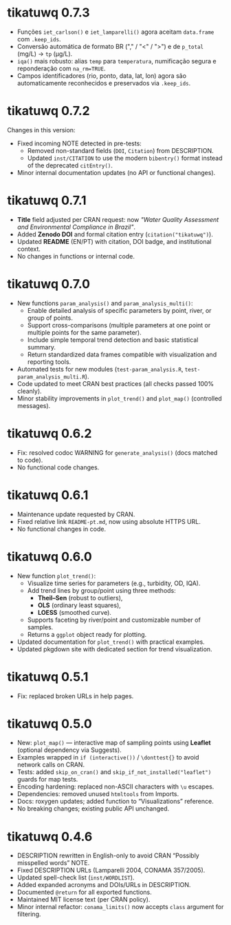 # tikatuwq 0.7.3

- Funções `iet_carlson()` e `iet_lamparelli()` agora aceitam `data.frame` com `.keep_ids`.
- Conversão automática de formato BR ("," / "<" / ">") e de `p_total` (mg/L) → `tp` (µg/L).
- `iqa()` mais robusto: alias `temp` para `temperatura`, numificação segura e reponderação com `na_rm=TRUE`.
- Campos identificadores (rio, ponto, data, lat, lon) agora são automaticamente reconhecidos e preservados via `.keep_ids`.

# tikatuwq 0.7.2

Changes in this version:
- Fixed incoming NOTE detected in pre-tests:
  - Removed non-standard fields (`DOI`, `Citation`) from DESCRIPTION.
  - Updated `inst/CITATION` to use the modern `bibentry()` format instead of the deprecated `citEntry()`.
- Minor internal documentation updates (no API or functional changes).

# tikatuwq 0.7.1

- **Title** field adjusted per CRAN request: now *"Water Quality Assessment and Environmental Compliance in Brazil"*.
- Added **Zenodo DOI** and formal citation entry (`citation("tikatuwq")`).
- Updated **README** (EN/PT) with citation, DOI badge, and institutional context.
- No changes in functions or internal code.

# tikatuwq 0.7.0

- New functions `param_analysis()` and `param_analysis_multi()`:
  - Enable detailed analysis of specific parameters by point, river, or group of points.
  - Support cross-comparisons (multiple parameters at one point or multiple points for the same parameter).
  - Include simple temporal trend detection and basic statistical summary.
  - Return standardized data frames compatible with visualization and reporting tools.
- Automated tests for new modules (`test-param_analysis.R`, `test-param_analysis_multi.R`).
- Code updated to meet CRAN best practices (all checks passed 100% cleanly).
- Minor stability improvements in `plot_trend()` and `plot_map()` (controlled messages).

# tikatuwq 0.6.2

- Fix: resolved codoc WARNING for `generate_analysis()` (docs matched to code).
- No functional code changes.

# tikatuwq 0.6.1

- Maintenance update requested by CRAN.
- Fixed relative link `README-pt.md`, now using absolute HTTPS URL.
- No functional changes in code.

# tikatuwq 0.6.0

- New function `plot_trend()`:
  - Visualize time series for parameters (e.g., turbidity, OD, IQA).
  - Add trend lines by group/point using three methods:
    - **Theil–Sen** (robust to outliers),
    - **OLS** (ordinary least squares),
    - **LOESS** (smoothed curve).
  - Supports faceting by river/point and customizable number of samples.
  - Returns a `ggplot` object ready for plotting.
- Updated documentation for `plot_trend()` with practical examples.
- Updated pkgdown site with dedicated section for trend visualization.

# tikatuwq 0.5.1

- Fix: replaced broken URLs in help pages.

# tikatuwq 0.5.0

- New: `plot_map()` — interactive map of sampling points using **Leaflet** (optional dependency via Suggests).
- Examples wrapped in `if (interactive())` / `\donttest{}` to avoid network calls on CRAN.
- Tests: added `skip_on_cran()` and `skip_if_not_installed("leaflet")` guards for map tests.
- Encoding hardening: replaced non-ASCII characters with `\u` escapes.
- Dependencies: removed unused `htmltools` from Imports.
- Docs: roxygen updates; added function to “Visualizations” reference.
- No breaking changes; existing public API unchanged.

# tikatuwq 0.4.6

- DESCRIPTION rewritten in English-only to avoid CRAN “Possibly misspelled words” NOTE.
- Fixed DESCRIPTION URLs (Lamparelli 2004, CONAMA 357/2005).
- Updated spell-check list (`inst/WORDLIST`).
- Added expanded acronyms and DOIs/URLs in DESCRIPTION.
- Documented `@return` for all exported functions.
- Maintained MIT license text (per CRAN policy).
- Minor internal refactor: `conama_limits()` now accepts `class` argument for filtering.
